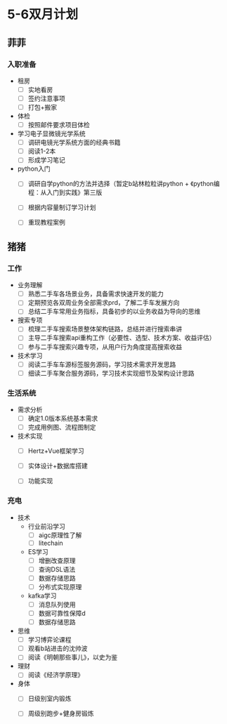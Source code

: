 # 5-6双月计划

## 菲菲

### 入职准备

- 租房
	- [ ] 实地看房
	- [ ] 签约注意事项
	- [ ] 打包+搬家

- 体检
	- [ ] 按照邮件要求项目体检

- 学习电子显微镜光学系统
	- [ ] 调研电镜光学系统方面的经典书籍
	- [ ] 阅读1-2本
	- [ ] 形成学习笔记

- python入门
	- [ ] 调研自学python的方法并选择（暂定b站林粒粒讲python + 《python编程：从入门到实践》第三版
	- [ ] 根据内容量制订学习计划
	- [ ] 重现教程案例


## 猪猪

### 工作

- 业务理解
	- [ ] 熟悉二手车各场景业务，具备需求快速开发的能力
	- [ ] 定期预览各双周业务全部需求prd，了解二手车发展方向
	- [ ] 总结二手车常用业务指标，具备初步的以业务收益为导向的思维

- 搜索专项
	- [ ] 梳理二手车搜索场景整体架构链路，总结并进行搜索串讲
	- [ ] 主导二手车搜索api重构工作（必要性、选型、技术方案、收益评估）
	- [ ] 参与二手车搜索兴趣专项，从用户行为角度提高搜索收益

- 技术学习
	- [ ] 阅读二手车车源标签服务源码，学习技术需求开发思路
	- [ ] 细读二手车聚合服务源码，学习技术实现细节及架构设计思路

### 生活系统

- 需求分析
	- [ ] 确定1.0版本系统基本需求
	- [ ] 完成用例图、流程图制定

- 技术实现
	- [ ] Hertz+Vue框架学习
	- [ ] 实体设计+数据库搭建
	- [ ] 功能实现


### 充电

- 技术
	- 行业前沿学习
		- [ ] aigc原理性了解
		- [ ] litechain

	- ES学习
		- [ ] 增删改查原理
		- [ ] 查询DSL语法
		- [ ] 数据存储思路
		- [ ] 分布式实现原理

	- kafka学习
		- [ ] 消息队列使用
		- [ ] 数据可靠性保障d
		- [ ] 数据存储思路

- 思维
	- [ ] 学习博弈论课程
	- [ ] 观看b站进击的沈帅波
	- [ ] 阅读《明朝那些事儿》，以史为鉴

- 理财
	- [ ] 阅读《经济学原理》

- 身体
	- [ ] 日级别室内锻炼
	- [ ] 周级别跑步+健身房锻炼

	